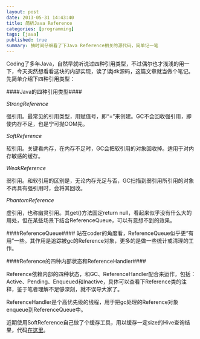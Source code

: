 ```yaml
---
layout: post
date: 2013-05-31 14:43:40
title: 简析Java Reference
categories: [programming]
tags: [java]
published: true
summary: 抽时间仔细看了下Java Reference相关的源代码，简单记一笔
---
```


Coding了多年Java，自然早就听说过四种引用类型，不过偶尔也才浅浅的用一下，今天突然想看看这块的内部实现，读了读jdk源码，这篇文章就当做个笔记。先简单介绍下四种引用类型：

####Java的四种引用类型####

*StrongReference*

强引用。最常见的引用类型，用赋值号，即“=”来创建。GC不会回收强引用，即使内存不足，也是宁可抛OOM先。

*SoftReference*

软引用。关键看内存，在内存不足时，GC会把软引用的对象回收掉。适用于对内存敏感的缓存。

*WeakReference*

弱引用。和软引用的区别是，无论内存充足与否，GC扫描到弱引用所引用的对象不再具有强引用时，会将其回收。

*PhantomReference*

虚引用，也称幽灵引用。其get()方法固定return null，看起来似乎没有什么大的用处，但在某些场景下结合ReferenceQueue，可以有意想不到的效果。

####ReferenceQueue####
站在coder的角度看，ReferenceQueue似乎更“有用”一些。其作用是追踪被gc的Reference对象，更多的是做一些统计或清理的工作。

####Reference的四种内部状态和ReferenceHandler####

Reference依赖内部的四种状态，和GC、ReferenceHandler配合来运作，包括：Active、Pending、Enqueued和Inactive，具体可以查看下Reference类的注释，鉴于笔者理解不足够深刻，就不误导大家了。

ReferenceHandler是个高优先级的线程，用于把gc处理的Reference对象enqueue到ReferenceQueue中。


近期使用SoftReference自己做了个缓存工具，用以缓存一定size的Hive查询结果，代码[在这里](https://gist.github.com/jingege/6060151)。